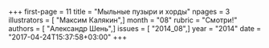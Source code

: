 +++
first-page = 11
title = "Мыльные пузыри и хорды"
npages = 3
illustrators = [ "Максим Калякин",]
month = "08"
rubric = "Смотри!"
authors = [ "Александр Шень",]
issues = [ "2014_08",]
year = "2014"
date = "2017-04-24T15:37:58+03:00"
+++
